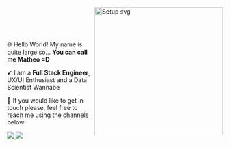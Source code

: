 <img src="https://api.matheo.dev/uploads/051af8d8382f4314bdf80d78a1382709.svg" min-width="300px" max-width="300px" width="300px" align="right" alt="Setup svg">

<br><br><br>
<p align="left"> 
  🌐 Hello World! My name is quite large so... <strong>You can call me Matheo =D</strong>
</p>

<p align="left"> 
  ✔ I am a <strong>Full Stack Engineer</strong>, UX/UI Enthusiast and a Data Scientist Wannabe
</p>

<p align="left">
  📧 If you would like to get in touch please, feel free to reach me using the channels below:
</p>

<p align="left">
  <a href="https://www.linkedin.com/in/matheusferraresi" target="_blank" alt="Linkedin">
    <img src="https://img.shields.io/badge/-Linkedin-201D38?style=for-the-badge&logo=Linkedin&logoColor=A298E2&link=https://www.linkedin.com/in/matheusferraresi/"/>
  </a>
  
  <a href="https://www.matheo.dev" target="_blank" alt="Portfolio">
    <img src="https://img.shields.io/badge/portfolio%20-%23323330.svg?&style=for-the-badge&logo=perfil&logoColor=black&color=201D38&link=https://www.matheo.dev/"/>
  </a>
</p>  
